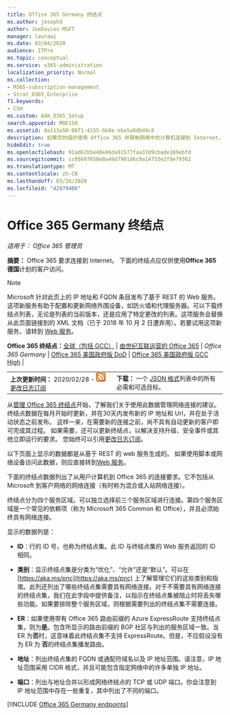 ```yaml
---
title: Office 365 Germany 终结点
ms.author: josephd
author: JoeDavies-MSFT
manager: laurawi
ms.date: 03/04/2020
audience: ITPro
ms.topic: conceptual
ms.service: o365-administration
localization_priority: Normal
ms.collection:
- M365-subscription-management
- Strat_O365_Enterprise
f1.keywords:
- CSH
ms.custom: Adm_O365_Setup
search.appverid: MOE150
ms.assetid: 8a113a50-0071-4155-bb8e-eba5a8dbd4c8
description: 如果您的组织使用 Office 365 并限制网络中的计算机连接到 Internet，则在下面将找到应包含在出站允许列表中的终结点（Fqdn、端口、Url 以及 IPv4 和 IPv6 地址范围），以确保您的计算机可以成功使用 Office 365。
hideEdit: true
ms.openlocfilehash: 91ad62b5e40e46da91577faa37d9cbade169ebfd
ms.sourcegitcommit: cc05697650e0a49d7901d6c9a14753e2f8e79362
ms.translationtype: MT
ms.contentlocale: zh-CN
ms.lasthandoff: 03/26/2020
ms.locfileid: "42979406"
---
```

# <a name="office-365-germany-endpoints"></a>Office 365 Germany 终结点

 *适用于： Office 365 管理员*

**摘要：** Office 365 要求连接到 Internet。 下面的终结点应仅供使用**Office 365 德国**计划的客户访问。
  
> [!NOTE]
> Microsoft 针对此页上的 IP 地址和 FQDN 条目发布了基于 REST 的 Web 服务。这项新服务有助于配置和更新网络外围设备，如防火墙和代理服务器。可以下载终结点列表，无论是列表的当前版本，还是应用了特定更改的列表。这项服务会替换从此页面链接到的 XML 文档（已于 2018 年 10 月 2 日遭弃用）。若要试用这项新服务，请转到 [Web 服务](office-365-ip-web-service.md)。
 
 **Office 365 终结点：**[全球（包括 GCC）](urls-and-ip-address-ranges.md)  | [由世纪互联运营的 Office 365](urls-and-ip-address-ranges-21vianet.md)  | *Office 365 Germany* | [Office 365 美国政府版 DoD](office-365-u-s-government-dod-endpoints.md) | [Office 365 美国政府版 GCC High](office-365-u-s-government-gcc-high-endpoints.md)  |
  
|||
|:-----|:-----|
|**上次更新时间：** 2020/02/28 - ![RSS](media/5dc6bb29-25db-4f44-9580-77c735492c4b.png) [更改日志订阅](https://endpoints.office.com/version/Germany?allversions=true&format=rss&clientrequestid=b10c5ed1-bad1-445f-b386-b919946339a7) |**下载：** 一个 [JSON 格式](https://endpoints.office.com/endpoints/Germany?clientrequestid=b10c5ed1-bad1-445f-b386-b919946339a7)列表中的所有必需和可选目标。  <br/> |

从[管理 Office 365 终结点](managing-office-365-endpoints.md)开始，了解我们关于使用此数据管理网络连接的建议。 终结点数据在每月开始时更新，并在30天内发布新的 IP 地址和 Url，并在处于活动状态之前发布。 这样一来，在需要新的连接之前，尚不具有自动更新的客户即可完成其过程。 如果需要，还可以更新终结点，以解决支持升级、安全事件或其他立即运行的要求。 您始终可以引用[更改日志订阅](https://endpoints.office.com/version/Germany?allversions=true&format=rss&clientrequestid=b10c5ed1-bad1-445f-b386-b919946339a7)。

以下页面上显示的数据都是从基于 REST 的 web 服务生成的。 如果使用脚本或网络设备访问此数据，则应直接转到[Web 服务](office-365-ip-web-service.md)。

下面的终结点数据列出了从用户计算机到 Office 365 的连接要求。它不包括从 Microsoft 到客户网络的网络连接（有时称为混合或入站网络连接）。

终结点分为四个服务区域。可以独立选择前三个服务区域进行连接。第四个服务区域是一个常见的依赖项（称为 Microsoft 365 Common 和 Office），并且必须始终具有网络连接。

显示的数据列是：

- **ID**：行的 ID 号，也称为终结点集。此 ID 与终结点集的 Web 服务返回的 ID 相同。

- **类别**：显示终结点集是分类为“优化”、“允许”还是“默认”。可以在 [https://aka.ms/pnc](https://aka.ms/pnc) 上了解管理它们的这些类别和指南。此列还列出了哪些终结点集需要具有网络连接。对于不需要具有网络连接的终结点集，我们在此字段中提供备注，以指示在终结点集被阻止时将丢失哪些功能。如果要排除整个服务区域，则根据需要列出的终结点集不需要连接。

- **ER**：如果使用带有 Office 365 路由前缀的 Azure ExpressRoute 支持终结点集，则为**是**。包含所显示的路由前缀的 BGP 社区与列出的服务区域一致。当 ER 为**否**时，这意味着此终结点集不支持 ExpressRoute。但是，不应假设没有为 ER 为 **否**的终结点集播发路由。

- **地址**：列出终结点集的 FQDN 或通配符域名以及 IP 地址范围。请注意，IP 地址范围采用 CIDR 格式，并且可能包含指定网络中的许多单独 IP 地址。
 
- **端口**：列出与地址合并以形成网络终结点的 TCP 或 UDP 端口。你会注意到 IP 地址范围中存在一些重复，其中列出了不同的端口。

[!INCLUDE [Office 365 Germany endpoints](./includes/office-365-germany-endpoints.md)]

 

